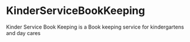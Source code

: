 # KinderServiceBookKeeping
Kinder Service Book Keeping is  a Book keeping service for kindergartens and day cares 
